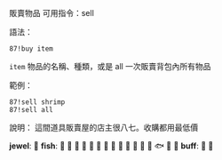 販賣物品
可用指令：sell

語法：
```
87!buy item
```
`item` 物品的名稱、種類，或是 all 一次販賣背包內所有物品

範例：
```
87!sell shrimp
87!sell all
```
說明：
這間道具販賣屋的店主很八七。收購都用最低價

**jewel**: :gem:
**fish**: :penguin: :whale: :whale2: :shark: :dolphin: :octopus: :crocodile: :crab: :duck: :turtle: :squid: :blowfish: :tropical_fish: :fish: :frog: :shrimp:
**buff**: :bug: :candy:

